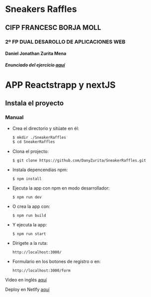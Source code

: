 # Sneakers Raffles

## CIFP FRANCESC BORJA MOLL

### 2º FP DUAL DESAROLLO DE APLICACIONES WEB

#### Daniel Jonathan Zurita Mena

##### Enunciado del ejercicio [aquí](https://github.com/classicoman2/Pd2.2_2021)

# APP Reactstrapp y nextJS

## Instala el proyecto

### Manual

- Crea el directorio y sitúate en él:

  ```bash
  $ mkdir ./SneakerRaffles
  $ cd SneakerRaffles
  ```

- Clona el projecto:

  `$ git clone https://github.com/DanyZurita/SneakerRaffles.git`

- Instala depencendias npm:

  `$ npm install `

- Ejecuta la app con npm en modo desarrollador:

  `$ npm run dev`

- O crea la app con:

  `$ npm run build`

- Y ejecuta la app:

  `$ npm run start`

- Dirigete a la ruta:

  `http://localhost:3000/`

- Formulario en los botones de registro o en:

  `http://localhost:3000/form`


Video en inglés [aquí](https://youtu.be/kvy09tmtTuA)

Deploy en Netlfy [aquí](https://stupefied-ardinghelli-2995bd.netlify.app/)
